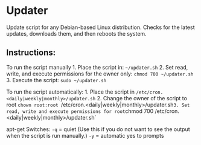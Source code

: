 # Updater

Update script for any Debian-based Linux distribution. Checks for the latest updates, downloads them, and then reboots the system. 

## Instructions:
To run the script manually
    1. Place the script in: `~/updater.sh`
    2. Set read, write, and execute permissions for the owner only: `chmod 700 ~/updater.sh`
    3. Execute the script: `sudo ~/updater.sh`

To run the script automatically:
    1. Place the script in `/etc/cron.<daily|weekly|monthly>/updater.sh`
    2. Change the owner of the script to root
       `chown root:root `/etc/cron.<daily|weekly|monthly>/updater.sh`
    3. Set read, write and execute permissions for root
       `chmod 700 /etc/cron.<daily|weekly|monthly>/updater.sh`

apt-get Switches:
`-q` = quiet (Use this if you do not want to see the output when the script is run manually.)
`-y` = automatic yes to prompts
